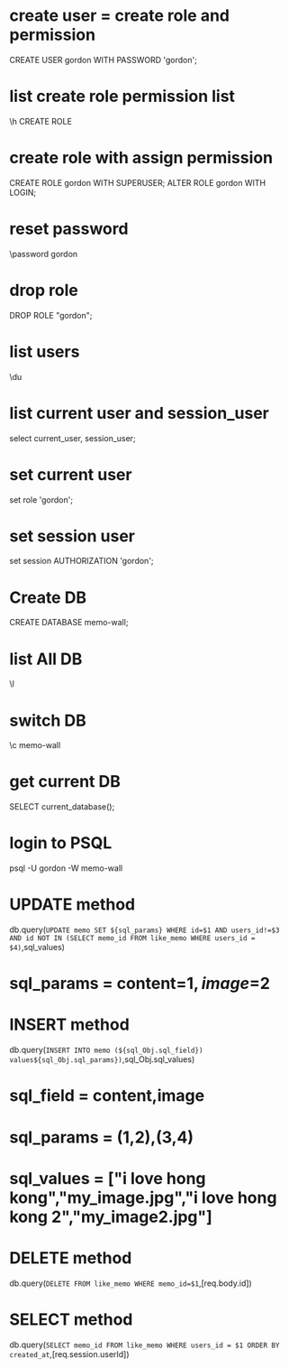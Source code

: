 # create user = create role and permission
CREATE USER gordon WITH PASSWORD 'gordon';

# list create role permission list
\h CREATE ROLE

# create role with assign permission
CREATE ROLE gordon WITH SUPERUSER;
ALTER ROLE gordon WITH LOGIN;

# reset password
\password gordon

# drop role
DROP ROLE "gordon";

# list users
\du

# list current user and session_user
select current_user, session_user;

# set current user
set role 'gordon';

# set session user
set session AUTHORIZATION 'gordon';

# Create DB
CREATE DATABASE memo-wall;

# list All DB
\l

# switch DB
\c memo-wall

# get current DB
SELECT current_database();

# login to PSQL
psql -U gordon -W memo-wall


# UPDATE method
db.query(`UPDATE memo SET ${sql_params} WHERE id=$1 AND users_id!=$3 AND id NOT IN (SELECT memo_id FROM like_memo WHERE users_id = $4)`,sql_values)
# sql_params = content=$1,image=$2

# INSERT method
db.query(`INSERT INTO memo (${sql_Obj.sql_field}) values${sql_Obj.sql_params})`,sql_Obj.sql_values)
# sql_field = content,image
# sql_params = ($1,$2),($3,$4)
# sql_values = ["i love hong kong","my_image.jpg","i love hong kong 2","my_image2.jpg"]

# DELETE method
db.query(`DELETE FROM like_memo WHERE memo_id=$1`,[req.body.id])

# SELECT method
db.query(`SELECT memo_id FROM like_memo WHERE users_id = $1 ORDER BY created_at`,[req.session.userId])


